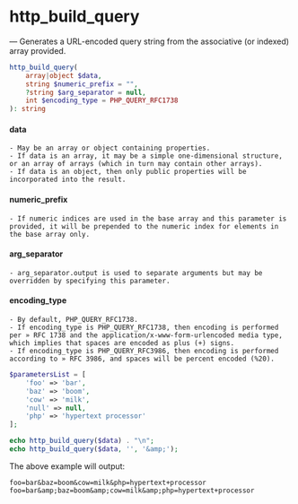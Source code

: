 # http_build_query

— Generates a URL-encoded query string from the associative (or indexed) array provided.

```php
http_build_query(
    array|object $data,
    string $numeric_prefix = "",
    ?string $arg_separator = null,
    int $encoding_type = PHP_QUERY_RFC1738
): string
```

#### data
    - May be an array or object containing properties.
    - If data is an array, it may be a simple one-dimensional structure, or an array of arrays (which in turn may contain other arrays).
    - If data is an object, then only public properties will be incorporated into the result.

#### numeric_prefix
    - If numeric indices are used in the base array and this parameter is provided, it will be prepended to the numeric index for elements in the base array only.

#### arg_separator
    - arg_separator.output is used to separate arguments but may be overridden by specifying this parameter.


#### encoding_type
    - By default, PHP_QUERY_RFC1738.
    - If encoding_type is PHP_QUERY_RFC1738, then encoding is performed per » RFC 1738 and the application/x-www-form-urlencoded media type, which implies that spaces are encoded as plus (+) signs.
    - If encoding_type is PHP_QUERY_RFC3986, then encoding is performed according to » RFC 3986, and spaces will be percent encoded (%20).

```php
$parametersList = [
    'foo' => 'bar',
    'baz' => 'boom',
    'cow' => 'milk',
    'null' => null,
    'php' => 'hypertext processor'
];

echo http_build_query($data) . "\n";
echo http_build_query($data, '', '&amp;');
```

The above example will output:

```
foo=bar&baz=boom&cow=milk&php=hypertext+processor
foo=bar&amp;baz=boom&amp;cow=milk&amp;php=hypertext+processor
```
